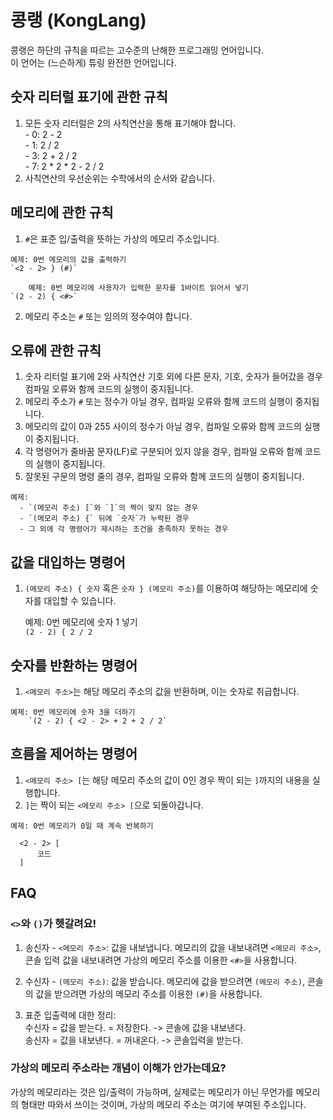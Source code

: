# 콩랭 (KongLang)

콩랭은 하단의 규칙을 따르는 고수준의 난해한 프로그래밍 언어입니다.  
이 언어는 (느슨하게) 튜링 완전한 언어입니다.

## 숫자 리터럴 표기에 관한 규칙

  1. 모든 숫자 리터럴은 2의 사칙연산을 통해 표기해야 합니다.  
    - 0: 2 - 2  
    - 1: 2 / 2  
    - 3: 2 + 2 / 2  
    - 7: 2 * 2 * 2 - 2 / 2  
  2. 사칙연산의 우선순위는 수학에서의 순서와 같습니다.
  
## 메모리에 관한 규칙

  1. `#`은 표준 입/출력을 뜻하는 가상의 메모리 주소입니다.  
	
	예제: 0번 메모리의 값을 출력하기
	`<2 - 2> } (#)`

        예제: 0번 메모리에 사용자가 입력한 문자를 1바이트 읽어서 넣기
	`(2 - 2) { <#>`


  2. 메모리 주소는 `#` 또는 임의의 정수여야 합니다.  

## 오류에 관한 규칙

  1. 숫자 리터럴 표기에 2와 사칙연산 기호 외에 다른 문자, 기호, 숫자가 들어갔을 경우 컴파일 오류와 함께 코드의 실행이 중지됩니다.  
  2. 메모리 주소가 `#` 또는 정수가 아닐 경우, 컴파일 오류와 함께 코드의 실행이 중지됩니다.  
  3. 메모리의 값이 0과 255 사이의 정수가 아닐 경우, 컴파일 오류와 함께 코드의 실행이 중지됩니다.
  4. 각 명령어가 줄바꿈 문자(LF)로 구분되어 있지 않을 경우, 컴파일 오류와 함께 코드의 실행이 중지됩니다.  
  5. 잘못된 구문의 명령 줄의 경우, 컴파일 오류와 함께 코드의 실행이 중지됩니다.  
  
    예제:
      - `(메모리 주소) [`와 `]`의 짝이 맞지 않는 경우  
      - `(메모리 주소) {` 뒤에 `숫자`가 누락된 경우  
      - 그 외에 각 명령어가 제시하는 조건을 충족하지 못하는 경우  


## 값을 대입하는 명령어

  1. `(메모리 주소) { 숫자` 혹은 `숫자 } (메모리 주소)`를 이용하여 해당하는 메모리에 숫자를 대입할 수 있습니다.  

      예제: 0번 메모리에 숫자 1 넣기  
		  `(2 - 2) { 2 / 2`  
		
## 숫자를 반환하는 명령어

  1. `<메모리 주소>`는 해당 메모리 주소의 값을 반환하며, 이는 숫자로 취급합니다.  
  
    예제: 0번 메모리에 숫자 3을 더하기  
		`(2 - 2) { <2 - 2> + 2 + 2 / 2`  
		
## 흐름을 제어하는 명령어
  1. `<메모리 주소> [`는 해당 메모리 주소의 값이 0인 경우 짝이 되는 `]`까지의 내용을 실행합니다.  
  2. `]`는 짝이 되는 `<메모리 주소> [`으로 되돌아갑니다.  
  
    예제: 0번 메모리가 0일 때 계속 반복하기
    
```
  <2 - 2> [  
	  코드  
  ]  
```

## FAQ
### `<>`와 `()`가 헷갈려요!

  1. 송신자 - `<메모리 주소>`: 값을 내보냅니다. 메모리의 값을 내보내려면 `<메모리 주소>`, 콘솔 입력 값을 내보내려면 가상의 메모리 주소를 이용한 `<#>`을 사용합니다.
  
  2. 수신자 - `(메모리 주소)`: 값을 받습니다. 메모리에 값을 받으려면 `(메모리 주소)`, 콘솔의 값을 받으려면 가상의 메모리 주소를 이용한 `(#)`을 사용합니다.
  
  3. 표준 입출력에 대한 정리:  
    수신자 = 값을 받는다. = 저장한다. -> 콘솔에 값을 내보낸다.  
    송신자 = 값을 내보낸다. = 꺼내온다. -> 콘솔입력을 받는다.  

### 가상의 메모리 주소라는 개념이 이해가 안가는데요?

가상의 메모리라는 것은 입/출력이 가능하며, 실제로는 메모리가 아닌 무언가를 메모리의 형태만 따와서 쓰이는 것이며, 가상의 메모리 주소는 여기에 부여된 주소입니다.
